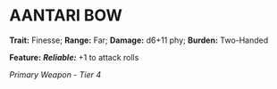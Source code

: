 # AANTARI BOW

**Trait:** Finesse; **Range:** Far; **Damage:** d6+11 phy; **Burden:** Two-Handed

**Feature:** ***Reliable:*** +1 to attack rolls

*Primary Weapon - Tier 4*